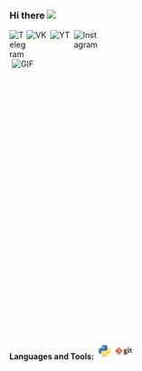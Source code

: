### Hi there <img src="https://media.giphy.com/media/J60klcdfVdpryi1u78/giphy.gif"  width="75px">
<a href="https://t.me/haxahx">
  <img align="left" alt="Telegram" width="30px"src="https://media.giphy.com/media/ZcdZ7ldgeIhfesqA6E/giphy.gif"/>
</a>
<a href="https://vk.com/tadaborisu">
  <img align="left" alt="VK" width="42px"src="https://media.giphy.com/media/29pcvEmID8PNB2W3u5/giphy.gif"/>
</a>
<a href="https://www.youtube.com/channel/UCIgXF8t4Ow-y0Hi27MNDfHA?view_as=subscriber">
  <img align="left" alt="YT" width="42px"src="https://media.giphy.com/media/29pcvEmID8PNB2W3u5/giphy.gif"/>
</a>
<a href="https://www.instagram.com/tadaborisu/">
  <img align="left" alt="Instagram" width="42px"src="https://media.giphy.com/media/SwyH7oWi2vhkOjCwiJ/giphy.gif"/>
</a>

<br/>
<img align="right" alt="GIF" src="https://media.giphy.com/media/Wrh9kE5Sg4N8YS8Vol/giphy.gif" width="500" height="500"/>

**Languages and Tools:**
<code><img height="30" src="https://raw.githubusercontent.com/github/explore/80688e429a7d4ef2fca1e82350fe8e3517d3494d/topics/python/python.png"></code>
<code><img height="30" src="https://raw.githubusercontent.com/github/explore/80688e429a7d4ef2fca1e82350fe8e3517d3494d/topics/git/git.png"></code>
